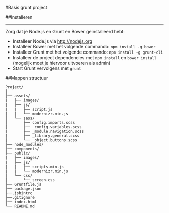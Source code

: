 #Basis grunt project

##Installeren
____

Zorg dat je Node.js en Grunt en Bower geinstalleerd hebt:

- Installeer Node.js via http://nodejs.org
- Installeer Bower met het volgende commando: `npm install -g bower`
- Installeer Grunt met het volgende commando: `npm install -g grunt-cli`
- Installeer de project dependencies met `npm install` en `bower install` (mogelijk moet je hiervoor uitvoeren als admin)
- Start Grunt vervolgens met `grunt`

##Mappen structuur

```
Project/
│
├── assets/
|   ├── images/
|   ├── js/
|   |   ├── script.js
|   |   └── modernizr.min.js
│   └── sass/
│       ├── config.imports.scss
|       ├── _config.variables.scss
|       ├── _module.navigation.scss
|       ├── _library.general.scss
|       └── _object.buttons.scss       
├── node_modules/
├── components/
├── public/
|   ├── images/
|   ├── js/
|   |   ├── scripts.min.js
|   |   └── modernizr.min.js
│   └── css/
|       └── screen.css  
├── Gruntfile.js
├── package.json
├──.jshintrc
├──.gitignore
├── index.html
└── README.md
```
